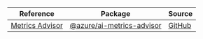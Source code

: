 | Reference | Package | Source |
|---|---|---|
|[Metrics Advisor](ai-metrics-advisor-readme.md)|[@azure/ai-metrics-advisor](https://www.npmjs.com/package/@azure/ai-metrics-advisor)|[GitHub](https://github.com/Azure/azure-sdk-for-js/blob/main/sdk/metricsadvisor/ai-metrics-advisor)|
